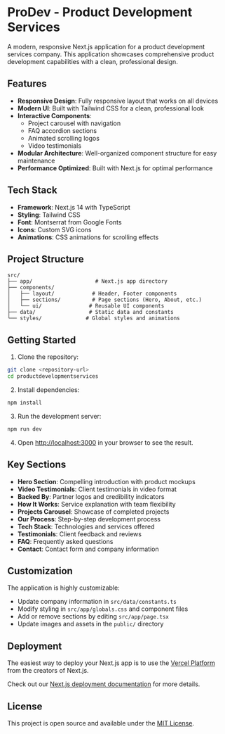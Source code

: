 # ProDev - Product Development Services

A modern, responsive Next.js application for a product development services company. This application showcases comprehensive product development capabilities with a clean, professional design.

## Features

- **Responsive Design**: Fully responsive layout that works on all devices
- **Modern UI**: Built with Tailwind CSS for a clean, professional look
- **Interactive Components**: 
  - Project carousel with navigation
  - FAQ accordion sections
  - Animated scrolling logos
  - Video testimonials
- **Modular Architecture**: Well-organized component structure for easy maintenance
- **Performance Optimized**: Built with Next.js for optimal performance

## Tech Stack

- **Framework**: Next.js 14 with TypeScript
- **Styling**: Tailwind CSS
- **Font**: Montserrat from Google Fonts
- **Icons**: Custom SVG icons
- **Animations**: CSS animations for scrolling effects

## Project Structure

```
src/
├── app/                    # Next.js app directory
├── components/
│   ├── layout/            # Header, Footer components
│   ├── sections/          # Page sections (Hero, About, etc.)
│   └── ui/               # Reusable UI components
├── data/                 # Static data and constants
└── styles/              # Global styles and animations
```

## Getting Started

1. Clone the repository:
```bash
git clone <repository-url>
cd productdevelopmentservices
```

2. Install dependencies:
```bash
npm install
```

3. Run the development server:
```bash
npm run dev
```

4. Open [http://localhost:3000](http://localhost:3000) in your browser to see the result.

## Key Sections

- **Hero Section**: Compelling introduction with product mockups
- **Video Testimonials**: Client testimonials in video format
- **Backed By**: Partner logos and credibility indicators
- **How It Works**: Service explanation with team flexibility
- **Projects Carousel**: Showcase of completed projects
- **Our Process**: Step-by-step development process
- **Tech Stack**: Technologies and services offered
- **Testimonials**: Client feedback and reviews
- **FAQ**: Frequently asked questions
- **Contact**: Contact form and company information

## Customization

The application is highly customizable:

- Update company information in `src/data/constants.ts`
- Modify styling in `src/app/globals.css` and component files
- Add or remove sections by editing `src/app/page.tsx`
- Update images and assets in the `public/` directory

## Deployment

The easiest way to deploy your Next.js app is to use the [Vercel Platform](https://vercel.com/new?utm_medium=default-template&filter=next.js&utm_source=create-next-app&utm_campaign=create-next-app-readme) from the creators of Next.js.

Check out our [Next.js deployment documentation](https://nextjs.org/docs/app/building-your-application/deploying) for more details.

## License

This project is open source and available under the [MIT License](LICENSE).

